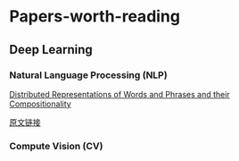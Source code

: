 # Papers-worth-reading

## Deep Learning

### Natural Language Processing (NLP)

[Distributed Representations of Words and Phrases and their Compositionality]()

[原文链接](https://arxiv.org/abs/1310.4546)

<!-- [dennybritz/cnn-text-classification-tf](https://github.com/dennybritz/cnn-text-classification-tf) -->

### Compute Vision (CV)
